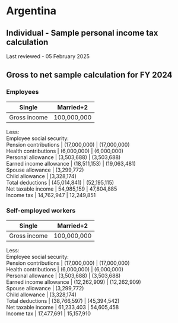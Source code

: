 # Argentina
## Individual - Sample personal income tax calculation
Last reviewed - 05 February 2025
## Gross to net sample calculation for FY 2024
### Employees 
Single | Married+2  
---|---  
Gross income | 100,000,000 | 100,000,000  
Less:  
Employee social security:  
Pension contributions | (17,000,000) | (17,000,000)  
Health contributions | (6,000,000) | (6,000,000)  
Personal allowance | (3,503,688) | (3,503,688)  
Earned income allowance | (18,511,153) | (19,063,481)  
Spouse allowance | (3,299,772)  
Child allowance | (3,328,174)  
Total deductions | (45,014,841) | (52,195,115)  
Net taxable income | 54,985,159 | 47,804,885  
Income tax  | 14,762,947 | 12,249,851  
### Self-employed workers
Single | Married+2  
---|---  
Gross income | 100,000,000 | 100,000,000  
Less:  
Employee social security:  
Pension contributions | (17,000,000) | (17,000,000)  
Health contributions | (6,000,000) | (6,000,000)  
Personal allowance | (3,503,688) | (3,503,688)  
Earned income allowance | (12,262,909) | (12,262,909)  
Spouse allowance | (3,299,772)  
Child allowance | (3,328,174)  
Total deductions | (38,766,597) | (45,394,542)  
Net taxable income | 61,233,403 | 54,605,458  
Income tax  | 17,477,691 | 15,157,910
